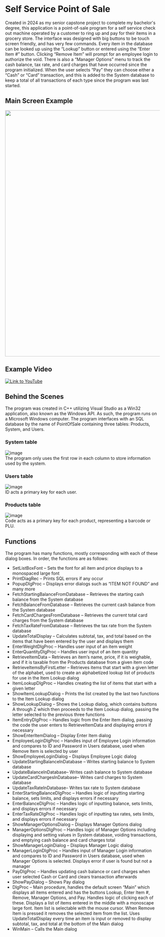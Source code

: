 # Self Service Point of Sale
Created in 2024 as my senior capstone project to complete my bachelor's degree, this application is a point-of-sale program for a self service check out machine operated by a customer to ring up and pay for their items in a grocery store. The interface was designed with big buttons to be touch screen friendly, and has very few commands. Every item in the database can be looked up using the “Lookup” button or entered using the “Enter Item #” button. Clicking “Remove Item” will prompt for an employee login to authorize the void. There is also a “Manager Options” menu to track the cash balance, tax rate, and card charges that have occurred since the program initialized. When the user selects “Pay” they can choose either a “Cash” or “Card” transaction, and this is added to the System database to keep a total of all transactions of each type since the program was last started.  

## Main Screen Example
<img src="https://github.com/user-attachments/assets/dee261c2-e2ad-4b28-8820-15b422047a69" width="800">

## Example Video
[![Link to YouTube](https://github.com/user-attachments/assets/ce9971c3-d0e3-4022-8910-f36999c5dbbd)](https://www.youtube.com/watch?v=gT5bKg5IO3s)

## Behind the Scenes
The program was created in C++ utilizing Visual Studio as a Win32 application, also known as the Windows API. As such, the program runs on a Microsoft Windows computer. The program interfaces with an SQL database by the name of PointOfSale containing three tables: Products, System, and Users.

### System table
![image](https://github.com/user-attachments/assets/4332aadb-06e1-4e61-826f-d7daee5b6952)  
The program only uses the first row in each column to store information used by the system.

### Users table
![image](https://github.com/user-attachments/assets/ee6f1895-4fd0-47b5-a940-3cf4b100d5be)  
ID acts a primary key for each user.

### Products table
![image](https://github.com/user-attachments/assets/23fa097d-2bea-4fb1-8f8c-7db3ecfd7ad7)  
Code acts as a primary key for each product, representing a barcode or PLU.

## Functions
The program has many functions, mostly corresponding with each of these dialog boxes. In order, the functions are as follows:
+ SetListBoxFont – Sets the font for all item and price displays to a monospaced large font
+ PrintDiagRec – Prints SQL errors if any occur
+ PopupDlgProc – Displays error dialogs such as “ITEM NOT FOUND” and many more
+ FetchStartingBalanceFromDatabase – Retrieves the starting cash balance from the System database
+ FetchBalanceFromDatabase – Retrieves the current cash balance from the System database
+ FetchCardChargesFromDatabase – Retrieves the current total card charges from the System database
+ FetchTaxRateFromDatabase – Retrieves the tax rate from the System database
+ UpdateTotalDisplay – Calculates subtotal, tax, and total based on the items that have been entered by the user and displays them
+ EnterWeightDlgProc – Handles user input of an item weight
+ EnterQuantityDlgProc – Handles user input of an item quantity
+ RetrieveItemData – Retrieves an item’s name, price, if it is weighable, and if it is taxable from the Products database from a given item code
+ RetrieveItemsByFirstLetter – Retrieves items that start with a given letter of the alphabet, used to create an alphabetized lookup list of products for use in the Item Lookup dialog
+ ItemLookupDlgProc – Handles creating the list of items that start with a given letter
+ ShowItemLookupDialog – Prints the list created by the last two functions to the Item Lookup dialog
+ ShowLookupDialog – Shows the Lookup dialog, which contains buttons A through Z which then proceeds to the Item Lookup dialog, passing the letter selected to the previous three functions
+ ItemEntryDlgProc – Handles logic from the Enter Item dialog, passing the code the user enters to RetrieveItemData and displaying errors if necessary
+ ShowEnterItemDialog – Display Enter Item dialog
+ EmployeeLoginDlgProc – Handles input of Employee Login information and compares to ID and Password in Users database, used when Remove Item is selected by user
+ ShowEmployeeLoginDialog – Displays Employee Logic dialog
+ UpdateStartingBalanceInDatabase – Writes starting balance to System database
+ UpdateBalanceInDatabase– Writes cash balance to System database
+ UpdateCardChargesInDatabase– Writes card charges to System database
+ UpdateTaxRateInDatabase– Writes tax rate to System database
+ EnterStartingBalanceDlgProc – Handles logic of inputting starting balance, sets limits, and displays errors if necessary
+ EnterBalanceDlgProc – Handles logic of inputting balance, sets limits, and displays errors if necessary
+ EnterTaxRateDlgProc – Handles logic of inputting tax rates, sets limits, and displays errors if necessary
+ ShowManagerOptionsDialog – Displays Manager Options dialog
+ ManagerOptionsDlgProc – Handles logic of Manager Options including displaying and setting values in System database, voiding transactions, and emptying cash balance and card charges total
+ ShowManagerLoginDialog – Displays Manager Logic dialog
+ ManagerLoginDlgProc – Handles input of Manager Login information and compares to ID and Password in Users database, used when Manager Options is selected. Displays error if user is found but not a manager
+ PayDlgProc – Handles updating cash balance or card charges when user selected Cash or Card and clears transaction afterwards
+ ShowPayDialog – Shows Pay dialog
+ DlgProc – Main procedure, handles the default screen “Main” which displays all items entered and has the buttons Lookup, Enter Item #, Remove, Manager Options, and Pay. Handles logic of clicking each of these. Displays a list of items entered in the middle with a monoscape large font. Item list is selectable with the mouse cursor. When Remove Item is pressed it removes the selected item from the list. Uses UpdateTotalDisplay every time an item is input or removed to display subtotal, tax, and total at the bottom of the Main dialog
+ WinMain – Calls the Main dialog
